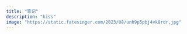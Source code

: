```yaml
---
title: "笔记"
description: "hiss"
image: "https://static.fatesinger.com/2023/08/unh9p5pbj4vk8rdr.jpg"
---
```

